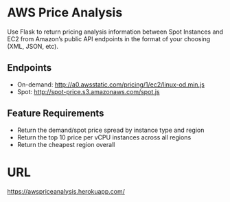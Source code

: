 # AWS Price Analysis
Use Flask to return pricing analysis information between Spot Instances and EC2 from Amazon’s public API endpoints in the format of your choosing (XML, JSON, etc).

## Endpoints
 * On-demand: http://a0.awsstatic.com/pricing/1/ec2/linux-od.min.js
 * Spot: http://spot-price.s3.amazonaws.com/spot.js

## Feature Requirements
 * Return the demand/spot price spread by instance type and region
 * Return the top 10 price per vCPU instances across all regions
 * Return the cheapest region overall

# URL
https://awspriceanalysis.herokuapp.com/
